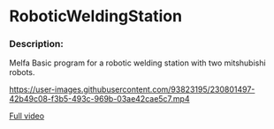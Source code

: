 # RoboticWeldingStation

### Description:
Melfa Basic program for a robotic welding station with two mitshubishi robots.

https://user-images.githubusercontent.com/93823195/230801497-42b49c08-f3b5-493c-969b-03ae42cae5c7.mp4

[Full video](https://youtu.be/sGBa_IR3Ifc)
